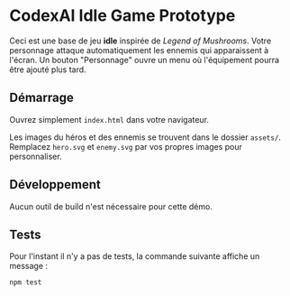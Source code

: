 # CodexAI Idle Game Prototype

Ceci est une base de jeu **idle** inspirée de *Legend of Mushrooms*.
Votre personnage attaque automatiquement les ennemis qui apparaissent à l'écran.
Un bouton "Personnage" ouvre un menu où l'équipement pourra être ajouté plus tard.

## Démarrage
Ouvrez simplement `index.html` dans votre navigateur.

Les images du héros et des ennemis se trouvent dans le dossier `assets/`.
Remplacez `hero.svg` et `enemy.svg` par vos propres images pour personnaliser.

## Développement
Aucun outil de build n'est nécessaire pour cette démo.

## Tests
Pour l'instant il n'y a pas de tests, la commande suivante affiche un message :
```bash
npm test
```
